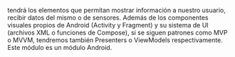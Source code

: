  tendrá los elementos que permitan mostrar información a nuestro usuario, recibir datos del mismo o de sensores. 
 Además de los componentes visuales propios de Android (Activity y Fragment) y su sistema de UI (archivos XML o funciones de Compose), 
 si se siguen patrones como MVP o MVVM, tendremos también Presenters o ViewModels respectivamente. Este módulo es un módulo Android.